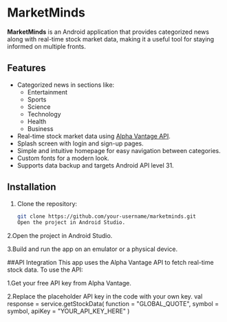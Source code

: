 # MarketMinds

**MarketMinds** is an Android application that provides categorized news along with real-time stock market data, making it a useful tool for staying informed on multiple fronts.

## Features

- Categorized news in sections like:
  - Entertainment
  - Sports
  - Science
  - Technology
  - Health
  - Business
- Real-time stock market data using [Alpha Vantage API](https://www.alphavantage.co/).
- Splash screen with login and sign-up pages.
- Simple and intuitive homepage for easy navigation between categories.
- Custom fonts for a modern look.
- Supports data backup and targets Android API level 31.

## Installation

1. Clone the repository:
   ```bash
   git clone https://github.com/your-username/marketminds.git
   Open the project in Android Studio.

2.Open the project in Android Studio.

3.Build and run the app on an emulator or a physical device.

##API Integration
This app uses the Alpha Vantage API to fetch real-time stock data. To use the API:

1.Get your free API key from Alpha Vantage.

2.Replace the placeholder API key in the code with your own key.
val response = service.getStockData(
    function = "GLOBAL_QUOTE",
    symbol = symbol,
    apiKey = "YOUR_API_KEY_HERE"
)


